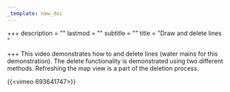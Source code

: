 ```yaml
---
_template: new_doc
---
```


+++
description = ""
lastmod = ""
subtitle = ""
title = "Draw and delete lines "

+++
This video demonstrates how to and delete lines (water mains for this demonstration).  The delete functionality is demonstrated using two different methods.  Refreshing the map view is a part of the deletion process.

{{<vimeo 693641747>}}
